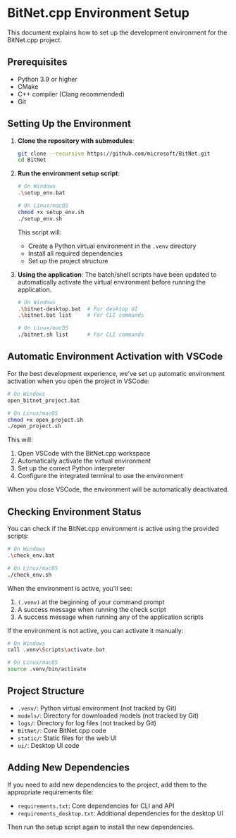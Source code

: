 # BitNet.cpp Environment Setup

This document explains how to set up the development environment for the BitNet.cpp project.

## Prerequisites

- Python 3.9 or higher
- CMake
- C++ compiler (Clang recommended)
- Git

## Setting Up the Environment

1. **Clone the repository with submodules**:
   ```bash
   git clone --recursive https://github.com/microsoft/BitNet.git
   cd BitNet
   ```

2. **Run the environment setup script**:
   ```bash
   # On Windows
   .\setup_env.bat

   # On Linux/macOS
   chmod +x setup_env.sh
   ./setup_env.sh
   ```

   This script will:
   - Create a Python virtual environment in the `.venv` directory
   - Install all required dependencies
   - Set up the project structure

3. **Using the application**:
   The batch/shell scripts have been updated to automatically activate the virtual environment before running the application.

   ```bash
   # On Windows
   .\bitnet-desktop.bat  # For desktop UI
   .\bitnet.bat list     # For CLI commands

   # On Linux/macOS
   ./bitnet.sh list      # For CLI commands
   ```

## Automatic Environment Activation with VSCode

For the best development experience, we've set up automatic environment activation when you open the project in VSCode:

```bash
# On Windows
open_bitnet_project.bat

# On Linux/macOS
chmod +x open_project.sh
./open_project.sh
```

This will:
1. Open VSCode with the BitNet.cpp workspace
2. Automatically activate the virtual environment
3. Set up the correct Python interpreter
4. Configure the integrated terminal to use the environment

When you close VSCode, the environment will be automatically deactivated.

## Checking Environment Status

You can check if the BitNet.cpp environment is active using the provided scripts:

```bash
# On Windows
.\check_env.bat

# On Linux/macOS
./check_env.sh
```

When the environment is active, you'll see:
1. `(.venv)` at the beginning of your command prompt
2. A success message when running the check script
3. A success message when running any of the application scripts

If the environment is not active, you can activate it manually:

```bash
# On Windows
call .venv\Scripts\activate.bat

# On Linux/macOS
source .venv/bin/activate
```

## Project Structure

- `.venv/`: Python virtual environment (not tracked by Git)
- `models/`: Directory for downloaded models (not tracked by Git)
- `logs/`: Directory for log files (not tracked by Git)
- `BitNet/`: Core BitNet.cpp code
- `static/`: Static files for the web UI
- `ui/`: Desktop UI code

## Adding New Dependencies

If you need to add new dependencies to the project, add them to the appropriate requirements file:

- `requirements.txt`: Core dependencies for CLI and API
- `requirements_desktop.txt`: Additional dependencies for the desktop UI

Then run the setup script again to install the new dependencies.
